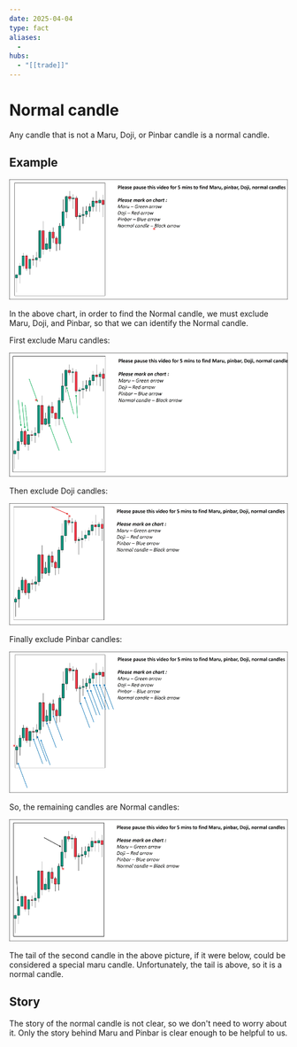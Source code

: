 ```yaml
---
date: 2025-04-04
type: fact
aliases:
  -
hubs:
  - "[[trade]]"
---
```


# Normal candle

Any candle that is not a Maru, Doji, or Pinbar candle is a normal candle.

## Example

![normal-candle-exp1.png](../assets/imgs/normal-candle-exp1.png)

In the above chart, in order to find the Normal candle, we must exclude Maru, Doji, and Pinbar, so that we can identify the Normal candle.

First exclude Maru candles:

![exclude-maru-candles.png](../assets/imgs/exclude-maru-candles.png)

Then exclude Doji candles:

![exclude-small-candles.png](../assets/imgs/exclude-small-candles.png)

Finally exclude Pinbar candles:

![exclude-pinbar-candle.png](../assets/imgs/exclude-pinbar-candle.png)


So, the remaining candles are Normal candles:

![remaining-candles.png](../assets/imgs/remaining-candles.png)

The tail of the second candle in the above picture, if it were below, could be considered a special maru candle. Unfortunately, the tail is above, so it is a normal candle.

## Story

The story of the normal candle is not clear, so we don't need to worry about it. Only the story behind Maru and Pinbar is clear enough to be helpful to us.





